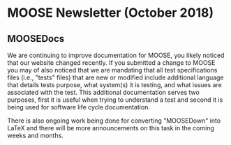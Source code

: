 # MOOSE Newsletter (October 2018)

## MOOSEDocs

We are continuing to improve documentation for MOOSE, you likely noticed that our website changed
recently. If you submitted a change to MOOSE you may of also noticed that we are mandating that
all test specifications files (i.e., "tests" files) that are new or modified include additional
language that details tests purpose, what system(s) it is testing, and what issues
are associated with the test.  This additional documentation serves two purposes, first it is
useful when trying to understand a test and second it is being used for software life cycle
documentation.

There is also ongoing work being done for converting "MOOSEDown" into LaTeX and there will be
more announcements on this task in the coming weeks and months.
